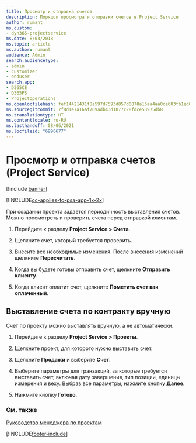 ```yaml
---
title: Просмотр и отправка счетов
description: Порядок просмотра и отправки счетов в Project Service
author: rumant
ms.custom:
- dyn365-projectservice
ms.date: 8/03/2018
ms.topic: article
ms.author: rumant
audience: Admin
search.audienceType:
- admin
- customizer
- enduser
search.app:
- D365CE
- D365PS
- ProjectOperations
ms.openlocfilehash: fef14421431f8a597d7593d857d0878a15aa4aa0ce603fb1ed8614903a8f6104
ms.sourcegitcommit: 7f8d1e7a16af769adb43d1877c28fdce53975db8
ms.translationtype: HT
ms.contentlocale: ru-RU
ms.lasthandoff: 08/06/2021
ms.locfileid: "6996677"
---
```

# <a name="view-and-send-invoices-project-service"></a>Просмотр и отправка счетов (Project Service)

[!include [banner](../includes/psa-now-project-operations.md)]

[!INCLUDE[cc-applies-to-psa-app-1x-2x](../includes/cc-applies-to-psa-app-1x-2x.md)]

При создании проекта задается периодичность выставления счетов. Можно просмотреть и проверить счета перед отправкой клиентам.  
  
1.  Перейдите к разделу **Project Service > Счета**.  
  
2.  Щелкните счет, который требуется проверить.  
  
3.  Внесите все необходимые изменения. После внесения изменений щелкните **Пересчитать**.  
  
4.  Когда вы будете готовы отправить счет, щелкните **Отправить клиенту**.  
  
5.  Когда клиент оплатит счет, щелкните **Пометить счет как оплаченный**.  
  
## <a name="manually-invoice-a-contract"></a>Выставление счета по контракту вручную  
 Счет по проекту можно выставлять вручную, а не автоматически.  
  
1.  Перейдите к разделу **Project Service > Проекты**.  
  
2.  Щелкните проект, для которого нужно выставить счет.  
  
3.  Щелкните **Продажи** и выберите **Счет**.  
  
4.  Выберите параметры для транзакций, за которые требуется выставить счет, включая дату завершения, тип позиции, единицы измерения и веху. Выбрав все параметры, нажмите кнопку **Далее**.  
  
5.  Нажмите кнопку **Готово**.  
  
### <a name="see-also"></a>См. также  
 [Руководство менеджера по проектам](../psa/project-manager-guide.md)


[!INCLUDE[footer-include](../includes/footer-banner.md)]